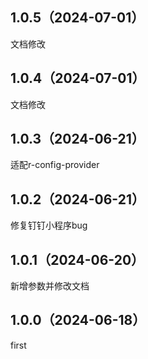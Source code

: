 ## 1.0.5（2024-07-01）
文档修改
## 1.0.4（2024-07-01）
文档修改
## 1.0.3（2024-06-21）
适配r-config-provider
## 1.0.2（2024-06-21）
修复钉钉小程序bug
## 1.0.1（2024-06-20）
新增参数并修改文档
## 1.0.0（2024-06-18）
first
